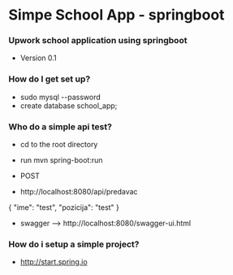 
# Simpe School App - springboot #


### Upwork school application using springboot ###

* Version 0.1

### How do I get set up? ###

* sudo mysql --password
* create database school_app; 


### Who do a simple api test? ###


* cd to the root directory
* run mvn spring-boot:run 


* POST
* http://localhost:8080/api/predavac

{
  "ime": "test",
  "pozicija": "test"
}


* swagger --> http://localhost:8080/swagger-ui.html





### How do i setup a simple project? ###

* http://start.spring.io


